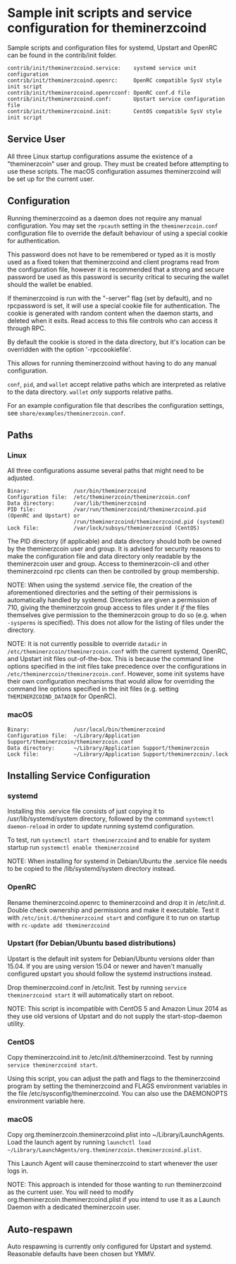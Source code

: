 Sample init scripts and service configuration for theminerzcoind
==========================================================

Sample scripts and configuration files for systemd, Upstart and OpenRC
can be found in the contrib/init folder.

    contrib/init/theminerzcoind.service:    systemd service unit configuration
    contrib/init/theminerzcoind.openrc:     OpenRC compatible SysV style init script
    contrib/init/theminerzcoind.openrcconf: OpenRC conf.d file
    contrib/init/theminerzcoind.conf:       Upstart service configuration file
    contrib/init/theminerzcoind.init:       CentOS compatible SysV style init script

Service User
---------------------------------

All three Linux startup configurations assume the existence of a "theminerzcoin" user
and group.  They must be created before attempting to use these scripts.
The macOS configuration assumes theminerzcoind will be set up for the current user.

Configuration
---------------------------------

Running theminerzcoind as a daemon does not require any manual configuration. You may
set the `rpcauth` setting in the `theminerzcoin.conf` configuration file to override
the default behaviour of using a special cookie for authentication.

This password does not have to be remembered or typed as it is mostly used
as a fixed token that theminerzcoind and client programs read from the configuration
file, however it is recommended that a strong and secure password be used
as this password is security critical to securing the wallet should the
wallet be enabled.

If theminerzcoind is run with the "-server" flag (set by default), and no rpcpassword is set,
it will use a special cookie file for authentication. The cookie is generated with random
content when the daemon starts, and deleted when it exits. Read access to this file
controls who can access it through RPC.

By default the cookie is stored in the data directory, but it's location can be overridden
with the option '-rpccookiefile'.

This allows for running theminerzcoind without having to do any manual configuration.

`conf`, `pid`, and `wallet` accept relative paths which are interpreted as
relative to the data directory. `wallet` *only* supports relative paths.

For an example configuration file that describes the configuration settings,
see `share/examples/theminerzcoin.conf`.

Paths
---------------------------------

### Linux

All three configurations assume several paths that might need to be adjusted.

    Binary:              /usr/bin/theminerzcoind
    Configuration file:  /etc/theminerzcoin/theminerzcoin.conf
    Data directory:      /var/lib/theminerzcoind
    PID file:            /var/run/theminerzcoind/theminerzcoind.pid (OpenRC and Upstart) or
                         /run/theminerzcoind/theminerzcoind.pid (systemd)
    Lock file:           /var/lock/subsys/theminerzcoind (CentOS)

The PID directory (if applicable) and data directory should both be owned by the
theminerzcoin user and group. It is advised for security reasons to make the
configuration file and data directory only readable by the theminerzcoin user and
group. Access to theminerzcoin-cli and other theminerzcoind rpc clients can then be
controlled by group membership.

NOTE: When using the systemd .service file, the creation of the aforementioned
directories and the setting of their permissions is automatically handled by
systemd. Directories are given a permission of 710, giving the theminerzcoin group
access to files under it _if_ the files themselves give permission to the
theminerzcoin group to do so (e.g. when `-sysperms` is specified). This does not allow
for the listing of files under the directory.

NOTE: It is not currently possible to override `datadir` in
`/etc/theminerzcoin/theminerzcoin.conf` with the current systemd, OpenRC, and Upstart init
files out-of-the-box. This is because the command line options specified in the
init files take precedence over the configurations in
`/etc/theminerzcoin/theminerzcoin.conf`. However, some init systems have their own
configuration mechanisms that would allow for overriding the command line
options specified in the init files (e.g. setting `THEMINERZCOIND_DATADIR` for
OpenRC).

### macOS

    Binary:              /usr/local/bin/theminerzcoind
    Configuration file:  ~/Library/Application Support/theminerzcoin/theminerzcoin.conf
    Data directory:      ~/Library/Application Support/theminerzcoin
    Lock file:           ~/Library/Application Support/theminerzcoin/.lock

Installing Service Configuration
-----------------------------------

### systemd

Installing this .service file consists of just copying it to
/usr/lib/systemd/system directory, followed by the command
`systemctl daemon-reload` in order to update running systemd configuration.

To test, run `systemctl start theminerzcoind` and to enable for system startup run
`systemctl enable theminerzcoind`

NOTE: When installing for systemd in Debian/Ubuntu the .service file needs to be copied to the /lib/systemd/system directory instead.

### OpenRC

Rename theminerzcoind.openrc to theminerzcoind and drop it in /etc/init.d.  Double
check ownership and permissions and make it executable.  Test it with
`/etc/init.d/theminerzcoind start` and configure it to run on startup with
`rc-update add theminerzcoind`

### Upstart (for Debian/Ubuntu based distributions)

Upstart is the default init system for Debian/Ubuntu versions older than 15.04. If you are using version 15.04 or newer and haven't manually configured upstart you should follow the systemd instructions instead.

Drop theminerzcoind.conf in /etc/init.  Test by running `service theminerzcoind start`
it will automatically start on reboot.

NOTE: This script is incompatible with CentOS 5 and Amazon Linux 2014 as they
use old versions of Upstart and do not supply the start-stop-daemon utility.

### CentOS

Copy theminerzcoind.init to /etc/init.d/theminerzcoind. Test by running `service theminerzcoind start`.

Using this script, you can adjust the path and flags to the theminerzcoind program by
setting the theminerzcoind and FLAGS environment variables in the file
/etc/sysconfig/theminerzcoind. You can also use the DAEMONOPTS environment variable here.

### macOS

Copy org.theminerzcoin.theminerzcoind.plist into ~/Library/LaunchAgents. Load the launch agent by
running `launchctl load ~/Library/LaunchAgents/org.theminerzcoin.theminerzcoind.plist`.

This Launch Agent will cause theminerzcoind to start whenever the user logs in.

NOTE: This approach is intended for those wanting to run theminerzcoind as the current user.
You will need to modify org.theminerzcoin.theminerzcoind.plist if you intend to use it as a
Launch Daemon with a dedicated theminerzcoin user.

Auto-respawn
-----------------------------------

Auto respawning is currently only configured for Upstart and systemd.
Reasonable defaults have been chosen but YMMV.
